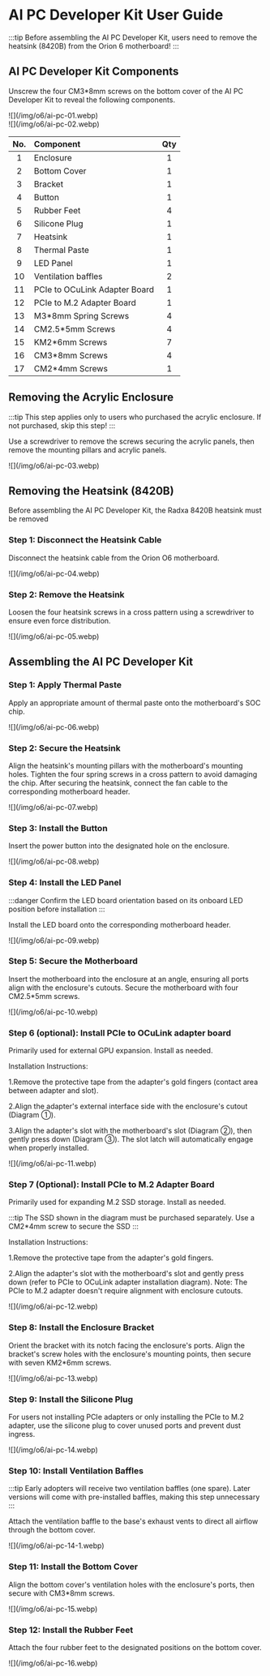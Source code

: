 # AI PC Developer Kit User Guide

:::tip
Before assembling the AI PC Developer Kit, users need to remove the heatsink (8420B) from the Orion 6 motherboard!
:::

## AI PC Developer Kit Components

Unscrew the four CM3\*8mm screws on the bottom cover of the AI PC Developer Kit to reveal the following components.

<div style={{textAlign: 'center'}}>
  ![](/img/o6/ai-pc-01.webp)
</div>

<div style={{textAlign: 'center'}}>
  ![](/img/o6/ai-pc-02.webp)
</div>

| No. | Component                     | Qty |
| :-: | :---------------------------- | :-: |
|  1  | Enclosure                     |  1  |
|  2  | Bottom Cover                  |  1  |
|  3  | Bracket                       |  1  |
|  4  | Button                        |  1  |
|  5  | Rubber Feet                   |  4  |
|  6  | Silicone Plug                 |  1  |
|  7  | Heatsink                      |  1  |
|  8  | Thermal Paste                 |  1  |
|  9  | LED Panel                     |  1  |
| 10  | Ventilation baffles           |  2  |
| 11  | PCIe to OCuLink Adapter Board |  1  |
| 12  | PCIe to M.2 Adapter Board     |  1  |
| 13  | M3\*8mm Spring Screws         |  4  |
| 14  | CM2.5\*5mm Screws             |  4  |
| 15  | KM2\*6mm Screws               |  7  |
| 16  | CM3\*8mm Screws               |  4  |
| 17  | CM2\*4mm Screws               |  1  |

## Removing the Acrylic Enclosure

:::tip
This step applies only to users who purchased the acrylic enclosure. If not purchased, skip this step!
:::

Use a screwdriver to remove the screws securing the acrylic panels, then remove the mounting pillars and acrylic panels.

<div style={{textAlign: 'center'}}>
  ![](/img/o6/ai-pc-03.webp)
</div>

## Removing the Heatsink (8420B)

Before assembling the AI PC Developer Kit, the Radxa 8420B heatsink must be removed

### Step 1: Disconnect the Heatsink Cable

Disconnect the heatsink cable from the Orion O6 motherboard.

<div style={{textAlign: 'center'}}>
  ![](/img/o6/ai-pc-04.webp)
</div>

### Step 2: Remove the Heatsink

Loosen the four heatsink screws in a cross pattern using a screwdriver to ensure even force distribution.

<div style={{textAlign: 'center'}}>
  ![](/img/o6/ai-pc-05.webp)
</div>

## Assembling the AI PC Developer Kit

### Step 1: Apply Thermal Paste

Apply an appropriate amount of thermal paste onto the motherboard's SOC chip.

<div style={{textAlign: 'center'}}>
  ![](/img/o6/ai-pc-06.webp)
</div>

### Step 2: Secure the Heatsink

Align the heatsink's mounting pillars with the motherboard's mounting holes. Tighten the four spring screws in a cross pattern to avoid damaging the chip. After securing the heatsink, connect the fan cable to the corresponding motherboard header.

<div style={{textAlign: 'center'}}>
  ![](/img/o6/ai-pc-07.webp)
</div>

### Step 3: Install the Button

Insert the power button into the designated hole on the enclosure.

<div style={{textAlign: 'center'}}>
  ![](/img/o6/ai-pc-08.webp)
</div>

### Step 4: Install the LED Panel

:::danger
Confirm the LED board orientation based on its onboard LED position before installation
:::

Install the LED board onto the corresponding motherboard header.

<div style={{textAlign: 'center'}}>
  ![](/img/o6/ai-pc-09.webp)
</div>

### Step 5: Secure the Motherboard

Insert the motherboard into the enclosure at an angle, ensuring all ports align with the enclosure's cutouts. Secure the motherboard with four CM2.5\*5mm screws.

<div style={{textAlign: 'center'}}>
  ![](/img/o6/ai-pc-10.webp)
</div>

### Step 6 (optional): Install PCIe to OCuLink adapter board

Primarily used for external GPU expansion. Install as needed.

Installation Instructions:

1.Remove the protective tape from the adapter's gold fingers (contact area between adapter and slot).

2.Align the adapter's external interface side with the enclosure's cutout (Diagram ①).

3.Align the adapter's slot with the motherboard's slot (Diagram ②), then gently press down (Diagram ③). The slot latch will automatically engage when properly installed.

<div style={{textAlign: 'center'}}>
  ![](/img/o6/ai-pc-11.webp)
</div>

### Step 7 (Optional): Install PCIe to M.2 Adapter Board

Primarily used for expanding M.2 SSD storage. Install as needed.

:::tip
The SSD shown in the diagram must be purchased separately. Use a CM2\*4mm screw to secure the SSD
:::

Installation Instructions:

1.Remove the protective tape from the adapter's gold fingers.

2.Align the adapter's slot with the motherboard's slot and gently press down (refer to PCIe to OCuLink adapter installation diagram). Note: The PCIe to M.2 adapter doesn't require alignment with enclosure cutouts.

<div style={{textAlign: 'center'}}>
  ![](/img/o6/ai-pc-12.webp)
</div>

### Step 8: Install the Enclosure Bracket

Orient the bracket with its notch facing the enclosure's ports. Align the bracket's screw holes with the enclosure's mounting points, then secure with seven KM2\*6mm screws.

<div style={{textAlign: 'center'}}>
  ![](/img/o6/ai-pc-13.webp)
</div>

### Step 9: Install the Silicone Plug

For users not installing PCIe adapters or only installing the PCIe to M.2 adapter, use the silicone plug to cover unused ports and prevent dust ingress.

<div style={{textAlign: 'center'}}>
  ![](/img/o6/ai-pc-14.webp)
</div>

### Step 10: Install Ventilation Baffles

:::tip
Early adopters will receive two ventilation baffles (one spare). Later versions will come with pre-installed baffles, making this step unnecessary
:::

Attach the ventilation baffle to the base's exhaust vents to direct all airflow through the bottom cover.

<div style={{textAlign: 'center'}}>
  ![](/img/o6/ai-pc-14-1.webp)
</div>

### Step 11: Install the Bottom Cover

Align the bottom cover's ventilation holes with the enclosure's ports, then secure with CM3\*8mm screws.

<div style={{textAlign: 'center'}}>
  ![](/img/o6/ai-pc-15.webp)
</div>

### Step 12: Install the Rubber Feet

Attach the four rubber feet to the designated positions on the bottom cover.

<div style={{textAlign: 'center'}}>
  ![](/img/o6/ai-pc-16.webp)
</div>
